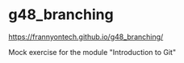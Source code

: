 # g48_branching
https://frannyontech.github.io/g48_branching/


Mock exercise for the module "Introduction to Git"
